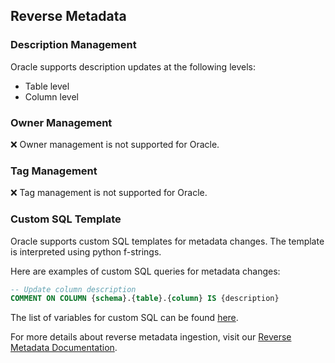 ## Reverse Metadata


### Description Management

Oracle supports description updates at the following levels:
- Table level
- Column level

### Owner Management

❌ Owner management is not supported for Oracle.

### Tag Management

❌ Tag management is not supported for Oracle.

### Custom SQL Template

Oracle supports custom SQL templates for metadata changes. The template is interpreted using python f-strings.

Here are examples of custom SQL queries for metadata changes:

```sql
-- Update column description
COMMENT ON COLUMN {schema}.{table}.{column} IS {description}
```

The list of variables for custom SQL can be found [here](/v1.7/connectors/reverse-metadata-workflow-link.md#custom-sql-template).

For more details about reverse metadata ingestion, visit our [Reverse Metadata Documentation](/v1.7/connectors/reverse-metadata-workflow-link.md).
